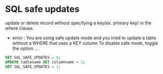 # SQL safe updates
update or delete record without specifying a key(ex. primary key) in the where clause.

* error : You are using safe update mode and you tried to update a table without a WHERE that uses a KEY column To disable safe mode, toggle the option ....

```sql
SET SQL_SAFE_UPDATES = 0;
UPDATE tablename SET columnname = 1;
SET SQL_SAFE_UPDATES = 1;
```
